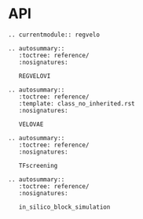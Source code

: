 # API

```{eval-rst}
.. currentmodule:: regvelo
```

```{eval-rst}
.. autosummary::
   :toctree: reference/
   :nosignatures:

   REGVELOVI
```

```{eval-rst}
.. autosummary::
   :toctree: reference/
   :template: class_no_inherited.rst
   :nosignatures:

   VELOVAE
```

```{eval-rst}
.. autosummary::
   :toctree: reference/
   :nosignatures:

   TFscreening
```

```{eval-rst}
.. autosummary::
   :toctree: reference/
   :nosignatures:

   in_silico_block_simulation
```
